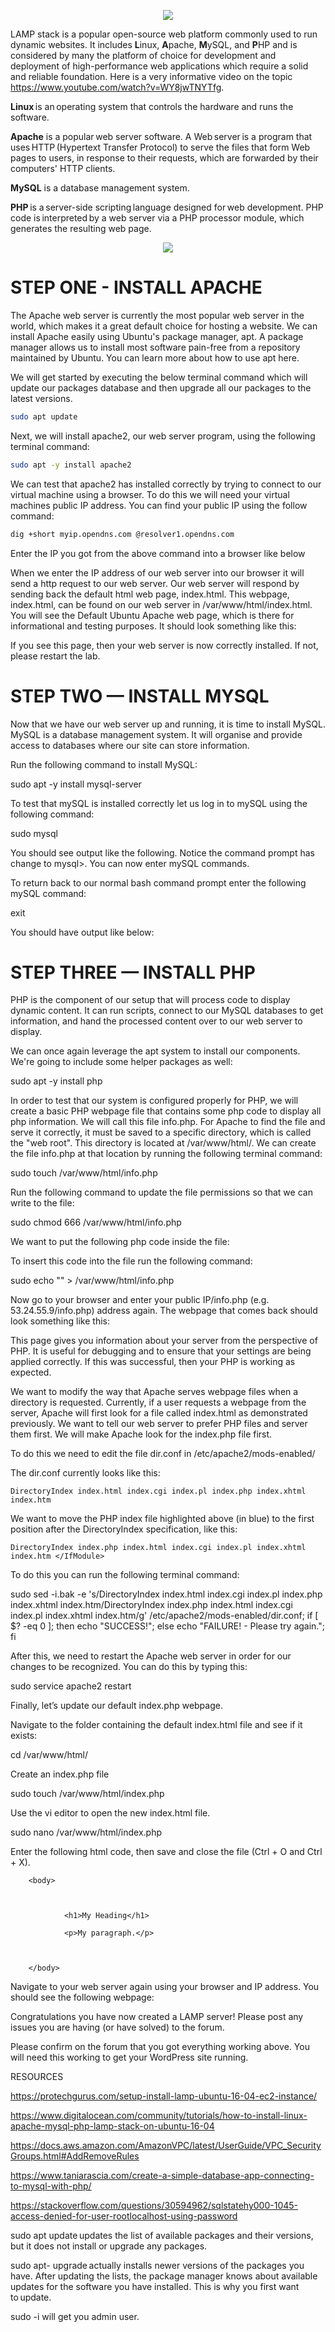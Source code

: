 <p align="center">
  <img src="https://github.com/danielcregg/dc-labs/assets/22198586/944ad682-f532-4132-b013-e8a7d03c6b4b">
</p>

LAMP stack is a popular open-source web platform commonly used to run dynamic websites. It includes **L**inux, **A**pache, **M**ySQL, and **P**HP and is considered by many the platform of choice for development and deployment of high-performance web applications which require a solid and reliable foundation. Here is a very informative video on the topic https://www.youtube.com/watch?v=WY8jwTNYTfg. 

**Linux** is an operating system that controls the hardware and runs the software. 

**Apache** is a popular web server software. A Web server is a program that uses HTTP (Hypertext Transfer Protocol) to serve the files that form Web pages to users, in response to their requests, which are forwarded by their computers' HTTP clients. 

**MySQL** is a database management system.  

**PHP** is a server-side scripting language designed for web development. PHP code is interpreted by a web server via a PHP processor module, which generates the resulting web page.   

<p align="center">
    <img src="https://upload.wikimedia.org/wikipedia/commons/f/fa/LAMPP_Architecture.png">
</p>  

# STEP ONE - INSTALL APACHE

The Apache web server is currently the most popular web server in the world, which makes it a great default choice for hosting a website. We can install Apache easily using Ubuntu's package manager, apt. A package manager allows us to install most software pain-free from a repository maintained by Ubuntu. You can learn more about how to use apt here.  

We will get started by executing the below terminal command which will update our packages database and then upgrade all our packages to the latest versions.  

```bash
sudo apt update 
```

Next, we will install apache2, our web server program, using the following terminal command: 

```bash
sudo apt -y install apache2 
```

We can test that apache2 has installed correctly by trying to connect to our virtual machine using a browser. To do this we will need your virtual machines public IP address. You can find your public IP using the follow command: 

```bash
dig +short myip.opendns.com @resolver1.opendns.com 
```

Enter the IP you got from the above command into a browser like below 


When we enter the IP address of our web server into our browser it will send a http request to our web server. Our web server will respond by sending back the default html web page, index.html. This webpage, index.html, can be found on our web server in /var/www/html/index.html. You will see the Default Ubuntu Apache web page, which is there for informational and testing purposes. It should look something like this:  

  

  

If you see this page, then your web server is now correctly installed. If not, please restart the lab.  

# STEP TWO — INSTALL MYSQL  

Now that we have our web server up and running, it is time to install MySQL. MySQL is a database management system. It will organise and provide access to databases where our site can store information.  

Run the following command to install MySQL: 

 

sudo apt -y install mysql-server 

 

To test that mySQL is installed correctly let us log in to mySQL using the following command: 

sudo mysql 

You should see output like the following. Notice the command prompt has change to mysql>. You can now enter mySQL commands. 

 

To return back to our normal bash command prompt enter the following mySQL command: 

exit 

You should have output like below: 

# STEP THREE — INSTALL PHP  

PHP is the component of our setup that will process code to display dynamic content. It can run scripts, connect to our MySQL databases to get information, and hand the processed content over to our web server to display.  

We can once again leverage the apt system to install our components. We're going to include some helper packages as well:  

sudo apt -y install php 

In order to test that our system is configured properly for PHP, we will create a basic PHP webpage file that contains some php code to display all php information. We will call this file info.php. For Apache to find the file and serve it correctly, it must be saved to a specific directory, which is called the "web root". This directory is located at /var/www/html/. We can create the file info.php at that location by running the following terminal command:  

sudo touch /var/www/html/info.php 

Run the following command to update the file permissions so that we can write to the file: 

sudo chmod 666 /var/www/html/info.php 

 

We want to put the following php code inside the file:  

  

<?php phpinfo(); ?>  

 

To insert this code into the file run the following command: 

  

sudo echo "<?php phpinfo(); ?>" > /var/www/html/info.php 

 

Now go to your browser and enter your public  IP/info.php (e.g. 53.24.55.9/info.php) address again. The webpage that comes back should look something like this:  

  

  

This page gives you information about your server from the perspective of PHP. It is useful for debugging and to ensure that your settings are being applied correctly. If this was successful, then your PHP is working as expected. 

We want to modify the way that Apache serves webpage files when a directory is requested. Currently, if a user requests a webpage from the server, Apache will first look for a file called index.html as demonstrated previously. We want to tell our web server to prefer PHP files and server them first. We will make Apache look for the index.php file first.  

To do this we need to edit the file dir.conf in /etc/apache2/mods-enabled/ 

The dir.conf currently looks like this:  

<IfModule mod_dir.c>  

    DirectoryIndex index.html index.cgi index.pl index.php index.xhtml index.htm 

</IfModule>  

We want to move the PHP index file highlighted above (in blue) to the first position after the DirectoryIndex specification, like this:  

 

<IfModule mod_dir.c>  

    DirectoryIndex index.php index.html index.cgi index.pl index.xhtml index.htm </IfModule> 

To do this you can run the following terminal command:  

sudo sed -i.bak -e 's/DirectoryIndex index.html index.cgi index.pl index.php index.xhtml index.htm/DirectoryIndex index.php index.html index.cgi index.pl index.xhtml index.htm/g' /etc/apache2/mods-enabled/dir.conf; if [ $? -eq 0 ]; then echo "SUCCESS!"; else echo "FAILURE! - Please try again."; fi 

After this, we need to restart the Apache web server in order for our changes to be recognized. You can do this by typing this:  

sudo service apache2 restart 

 

Finally, let’s update our default index.php webpage. 

Navigate to the folder containing the default index.html file and see if it exists: 

cd /var/www/html/ 

Create an index.php file 

sudo touch /var/www/html/index.php 

Use the vi editor to open the new index.html file.  

sudo nano /var/www/html/index.php 

 

Enter the following html code, then save and close the file (Ctrl + O and Ctrl + X). 

 

<!DOCTYPE html> 

<html> 

        <body> 

 

                <h1>My Heading</h1> 

                <p>My paragraph.</p> 

 

        </body> 

</html> 

 

Navigate to your web server again using your browser and IP address. You should see the following webpage:  

 

 

Congratulations you have now created a LAMP server! Please post any issues you are having (or have solved) to the forum.  

Please confirm on the forum that you got everything working above. You will need this working to get your WordPress site running.  

RESOURCES 

https://protechgurus.com/setup-install-lamp-ubuntu-16-04-ec2-instance/ 

https://www.digitalocean.com/community/tutorials/how-to-install-linux-apache-mysql-php-lamp-stack-on-ubuntu-16-04 

https://docs.aws.amazon.com/AmazonVPC/latest/UserGuide/VPC_SecurityGroups.html#AddRemoveRules 

https://www.taniarascia.com/create-a-simple-database-app-connecting-to-mysql-with-php/ 

https://stackoverflow.com/questions/30594962/sqlstatehy000-1045-access-denied-for-user-rootlocalhost-using-password 

 

sudo apt update updates the list of available packages and their versions, but it does not install or upgrade any packages. 

sudo apt- upgrade actually installs newer versions of the packages you have. After updating the lists, the package manager knows about available updates for the software you have installed. This is why you first want to update. 

sudo -i       will get you admin user. 
